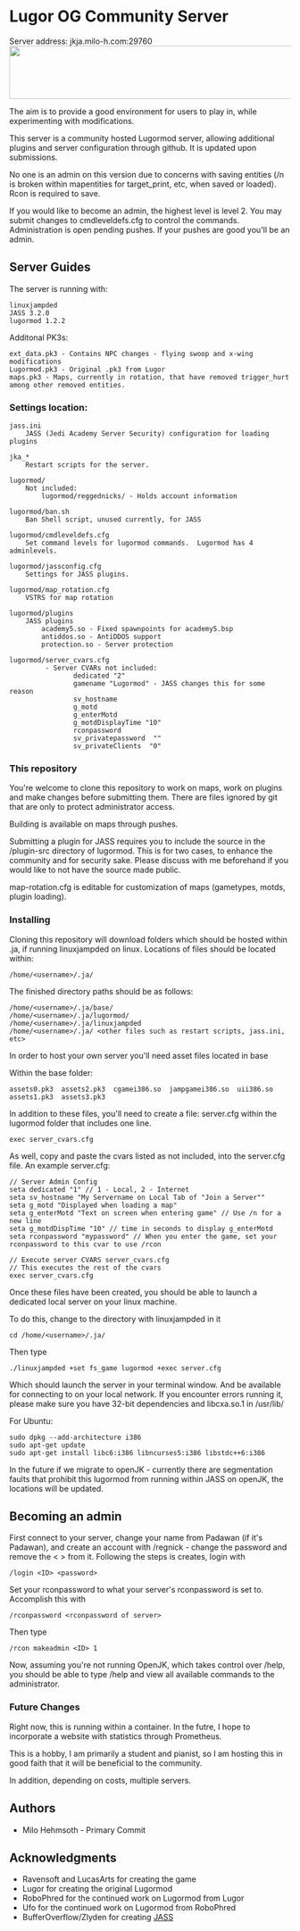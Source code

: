 # Lugor OG Community Server

Server address: jkja.milo-h.com:29760
<a href="https://www.gametracker.com/server_info/136.49.69.233:29760/" target="_blank"><img src="https://cache.gametracker.com/server_info/136.49.69.233:29760/b_560_95_1.png" border="0" width="560" height="95" alt=""/></a>

The aim is to provide a good environment for users to play in, while experimenting with modifications.

This server is a community hosted Lugormod server, allowing additional plugins and server configuration through github. It is updated upon submissions. 

No one is an admin on this version due to concerns with saving entities (/n is broken within mapentities for target_print, etc, when saved or loaded). Rcon is required to save.

 If you would like to become an admin, the highest level is level 2.  You may submit changes to cmdleveldefs.cfg to control the commands.  Administration is open pending pushes.  If your pushes are good you'll be an admin.

## Server Guides

The server is running with: 
```
linuxjampded
JASS 3.2.0
lugormod 1.2.2
```

Additonal PK3s:
```
ext_data.pk3 - Contains NPC changes - flying swoop and x-wing modifications
Lugormod.pk3 - Original .pk3 from Lugor
maps.pk3 - Maps, currently in rotation, that have removed trigger_hurt among other removed entities.
```

### Settings location:
```
jass.ini
	JASS (Jedi Academy Server Security) configuration for loading plugins

jka_*
	Restart scripts for the server.

lugormod/
	Not included:
		lugormod/reggednicks/ - Holds account information

lugormod/ban.sh
	Ban Shell script, unused currently, for JASS

lugormod/cmdleveldefs.cfg
	Set command levels for lugormod commands.  Lugormod has 4 adminlevels.

lugormod/jassconfig.cfg
	Settings for JASS plugins.

lugormod/map_rotation.cfg
	VSTRS for map rotation

lugormod/plugins
	JASS plugins
		academy5.so - Fixed spawnpoints for academy5.bsp
		antiddos.so - AntiDDOS support
		protection.so - Server protection

lugormod/server_cvars.cfg
         - Server CVARs not included:
                dedicated "2"
                gamename "Lugormod" - JASS changes this for some reason
                sv_hostname
                g_motd
                g_enterMotd
                g_motdDisplayTime "10"
                rconpassword
                sv_privatepassword  ""
                sv_privateClients  "0"
```

### This repository

You're welcome to clone this repository to work on maps, work on plugins and make changes before submitting them. There are files ignored by git that are only to protect administrator access.

Building is available on maps through pushes.

Submitting a plugin for JASS requires you to include the source in the /plugin-src directory of lugormod. This is for two cases, to enhance the community and for security sake.  Please discuss with me beforehand if you would like to not have the source made public.

map-rotation.cfg is editable for customization of maps (gametypes, motds, plugin loading).

### Installing

Cloning this repository will download folders which should be hosted within .ja, if running linuxjampded on linux. Locations of files should be located within:

```
/home/<username>/.ja/
```

The finished directory paths should be as follows:

```
/home/<username>/.ja/base/
/home/<username>/.ja/lugormod/
/home/<username>/.ja/linuxjampded
/home/<username>/.ja/ <other files such as restart scripts, jass.ini, etc>
```

In order to host your own server you'll need asset files located in base

Within the base folder:
```
assets0.pk3  assets2.pk3  cgamei386.so  jampgamei386.so  uii386.so
assets1.pk3  assets3.pk3
```

In addition to these files, you'll need to create a file: server.cfg within the lugormod folder that includes one line.
```
exec server_cvars.cfg
```

As well, copy and paste the cvars listed as not included, into the server.cfg file.
An example server.cfg:
```
// Server Admin Config
seta dedicated "1" // 1 - Local, 2 - Internet
seta sv_hostname "My Servername on Local Tab of "Join a Server""
seta g_motd "Displayed when loading a map"
seta g_enterMotd "Text on screen when entering game" // Use /n for a new line
seta g_motdDispTime "10" // time in seconds to display g_enterMotd
seta rconpassword "mypassword" // When you enter the game, set your rconpassword to this cvar to use /rcon 

// Execute server CVARS server_cvars.cfg
// This executes the rest of the cvars
exec server_cvars.cfg
```

Once these files have been created, you should be able to launch a dedicated local server on your linux machine.

To do this, change to the directory with linuxjampded in it 
```
cd /home/<username>/.ja/
```

Then type
```
./linuxjampded +set fs_game lugormod +exec server.cfg
```
Which should launch the server in your terminal window. And be available for connecting to on your local network.
If you encounter errors running it, please make sure you have 32-bit dependencies and libcxa.so.1 in /usr/lib/

For Ubuntu:
```
sudo dpkg --add-architecture i386
sudo apt-get update
sudo apt-get install libc6:i386 libncurses5:i386 libstdc++6:i386
```

In the future if we migrate to openJK - currently there are segmentation faults that prohibit this lugormod from running within JASS on openJK, the locations will be updated.


## Becoming an admin

First connect to your server, change your name from Padawan (if it's Padawan), and create an account with /regnick <password> - change the password and remove the < > from it.
Following the steps is creates, login with 
```
/login <ID> <password>
```

Set your rconpassword to what your server's rconpassword is set to.  Accomplish this with 
```
/rconpassword <rconpassword of server>
```

Then type 
```
/rcon makeadmin <ID> 1
```

Now, assuming you're not running OpenJK, which takes control over /help, you should be able to type /help and view all available commands to the administrator.

### Future Changes

Right now, this is running within a container.  In the futre, I hope to incorporate a website with statistics through Prometheus.

This is a hobby, I am primarily a student and pianist, so I am hosting this in good faith that it will be beneficial to the community.

In addition, depending on costs, multiple servers.

## Authors

* Milo Hehmsoth - Primary Commit

## Acknowledgments

* Ravensoft and LucasArts for creating the game
* Lugor for creating the original Lugormod
* RoboPhred for the continued work on Lugormod from Lugor
* Ufo for the continued work on Lugormod from RoboPhred
* BufferOverflow/Zlyden for creating [JASS](http://jass.ucoz.net/)
